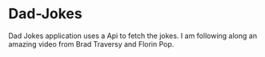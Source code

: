 # Dad-Jokes
Dad Jokes application uses a Api to fetch the jokes.
I am following along an amazing video from Brad Traversy and Florin Pop.

